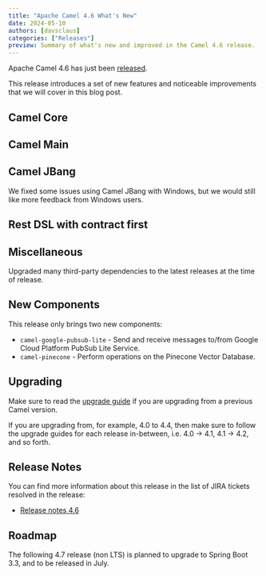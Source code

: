 ```yaml
---
title: "Apache Camel 4.6 What's New"
date: 2024-05-10
authors: [davsclaus]
categories: ["Releases"]
preview: Summary of what's new and improved in the Camel 4.6 release.
---
```


Apache Camel 4.6 has just been [released](/blog/2024/05/RELEASE-4.6.0/).

This release introduces a set of new features and noticeable improvements that we will cover in this blog post.

## Camel Core

## Camel Main

## Camel JBang

We fixed some issues using Camel JBang with Windows, but we would still like more feedback from Windows users.

## Rest DSL with contract first 

## Miscellaneous

Upgraded many third-party dependencies to the latest releases at the time of release.

## New Components

This release only brings two new components:  

- `camel-google-pubsub-lite` - Send and receive messages to/from Google Cloud Platform PubSub Lite Service.
- `camel-pinecone` - Perform operations on the Pinecone Vector Database.

## Upgrading

Make sure to read the [upgrade guide](/manual/camel-4x-upgrade-guide-4_6.html) if you are upgrading from a previous Camel version.

If you are upgrading from, for example, 4.0 to 4.4, then make sure to follow the upgrade guides for each release in-between, i.e.
4.0 -> 4.1, 4.1 -> 4.2, and so forth.

## Release Notes

You can find more information about this release in the list of JIRA tickets resolved in the release:

- [Release notes 4.6](/releases/release-4.6.0/)

## Roadmap

The following 4.7 release (non LTS) is planned to upgrade to Spring Boot 3.3, and to be released in July.

